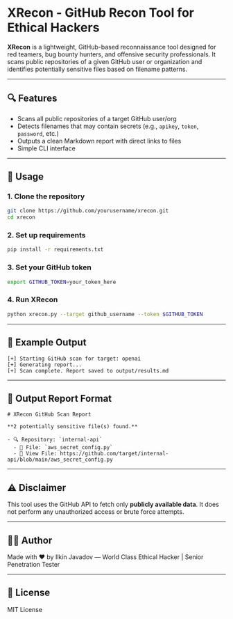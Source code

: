 # XRecon - GitHub Recon Tool for Ethical Hackers

**XRecon** is a lightweight, GitHub-based reconnaissance tool designed for red teamers, bug bounty hunters, and offensive security professionals. It scans public repositories of a given GitHub user or organization and identifies potentially sensitive files based on filename patterns.

---

## 🔍 Features

- Scans all public repositories of a target GitHub user/org
- Detects filenames that may contain secrets (e.g., `apikey`, `token`, `password`, etc.)
- Outputs a clean Markdown report with direct links to files
- Simple CLI interface

---

## 🚀 Usage

### 1. Clone the repository
```bash
git clone https://github.com/yourusername/xrecon.git
cd xrecon
```

### 2. Set up requirements
```bash
pip install -r requirements.txt
```

### 3. Set your GitHub token
```bash
export GITHUB_TOKEN=your_token_here
```

### 4. Run XRecon
```bash
python xrecon.py --target github_username --token $GITHUB_TOKEN
```

---

## 📁 Example Output
```
[+] Starting GitHub scan for target: openai
[+] Generating report...
[+] Scan complete. Report saved to output/results.md
```

---

## 📄 Output Report Format
```
# XRecon GitHub Scan Report

**2 potentially sensitive file(s) found.**

- 🔍 Repository: `internal-api`
  - 📄 File: `aws_secret_config.py`
  - 🔗 View File: https://github.com/target/internal-api/blob/main/aws_secret_config.py
```

---

## ⚠️ Disclaimer
This tool uses the GitHub API to fetch only **publicly available data**. It does not perform any unauthorized access or brute force attempts.

---

## 👨‍💻 Author
Made with ❤️ by Ilkin Javadov — World Class Ethical Hacker | Senior Penetration Tester

---

## 📜 License
MIT License

